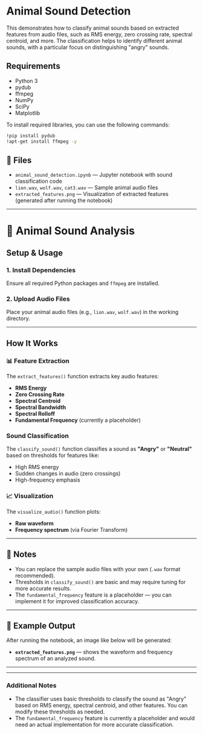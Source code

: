 # Animal Sound Detection

This demonstrates how to classify animal sounds based on extracted features from audio files, such as RMS energy, zero crossing rate, spectral centroid, and more. The classification helps to identify different animal sounds, with a particular focus on distinguishing "angry" sounds.

## Requirements

- Python 3
- pydub
- ffmpeg
- NumPy
- SciPy
- Matplotlib

To install required libraries, you can use the following commands:

```bash
!pip install pydub
!apt-get install ffmpeg -y
```

## 📁 Files

- `animal_sound_detection.ipynb` — Jupyter notebook with sound classification code
- `lion.wav`, `wolf.wav`, `cat3.wav` — Sample animal audio files
- `extracted_features.png` — Visualization of extracted features (generated after running the notebook)

---
# 🚀 Animal Sound Analysis

## Setup & Usage

### 1. Install Dependencies
Ensure all required Python packages and `ffmpeg` are installed.

### 2. Upload Audio Files
Place your animal audio files (e.g., `lion.wav`, `wolf.wav`) in the working directory.

---
##  How It Works

### 📊 Feature Extraction
The `extract_features()` function extracts key audio features:
- **RMS Energy**
- **Zero Crossing Rate**
- **Spectral Centroid**
- **Spectral Bandwidth**
- **Spectral Rolloff**
- **Fundamental Frequency** (currently a placeholder)

### Sound Classification
The `classify_sound()` function classifies a sound as **"Angry"** or **"Neutral"** based on thresholds for features like:
- High RMS energy
- Sudden changes in audio (zero crossings)
- High-frequency emphasis

### 📈 Visualization
The `visualize_audio()` function plots:
- **Raw waveform**
- **Frequency spectrum** (via Fourier Transform)

---

## 📝 Notes
- You can replace the sample audio files with your own (`.wav` format recommended).
- Thresholds in `classify_sound()` are basic and may require tuning for more accurate results.
- The `fundamental_frequency` feature is a placeholder — you can implement it for improved classification accuracy.

---

## 📸 Example Output
After running the notebook, an image like below will be generated:

- **`extracted_features.png`** — shows the waveform and frequency spectrum of an analyzed sound.

---

---

### Additional Notes
- The classifier uses basic thresholds to classify the sound as "Angry" based on RMS energy, spectral centroid, and other features. You can modify these thresholds as needed.
- The `fundamental_frequency` feature is currently a placeholder and would need an actual implementation for more accurate classification.
